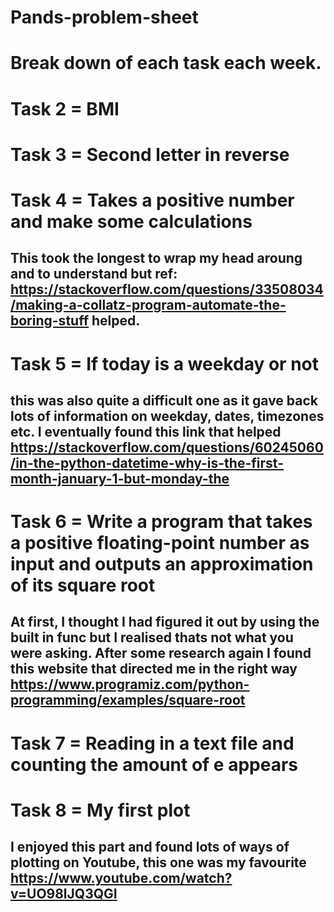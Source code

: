 # Pands-problem-sheet
# Break down of each task each week.
# Task 2 = BMI
# Task 3 = Second letter in reverse
# Task 4 = Takes a positive number and make some calculations
## This took the longest to wrap my head aroung and to understand but ref: https://stackoverflow.com/questions/33508034/making-a-collatz-program-automate-the-boring-stuff helped.
# Task 5 = If today is a weekday or not 
## this was also quite a difficult one as it gave back lots of information on weekday, dates, timezones etc. I eventually found this link that helped https://stackoverflow.com/questions/60245060/in-the-python-datetime-why-is-the-first-month-january-1-but-monday-the 
# Task 6 = Write a program that takes a positive floating-point number as input and outputs an approximation of its square root
## At first, I thought I had figured it out by using the built in func but I realised thats not what you were asking. After some research again I found this website that directed me in the right way https://www.programiz.com/python-programming/examples/square-root 
# Task 7 = Reading in a text file and counting the amount of e appears
# Task 8 = My first plot
## I enjoyed this part and found lots of ways of plotting on Youtube, this one was my favourite https://www.youtube.com/watch?v=UO98lJQ3QGI 